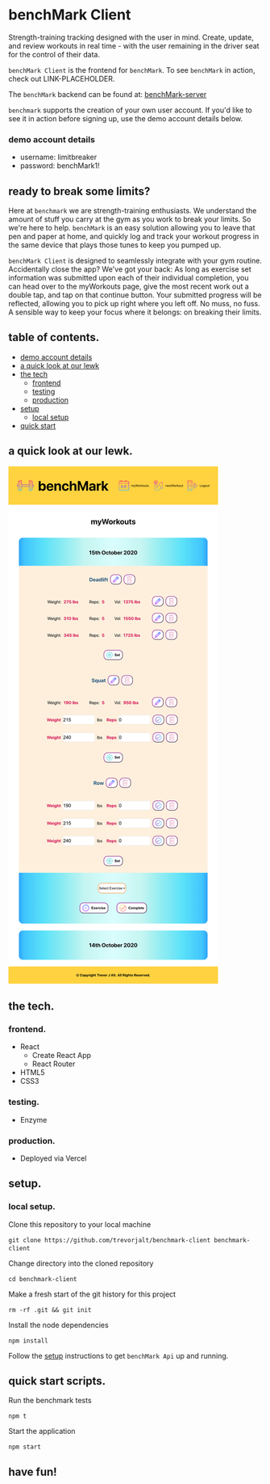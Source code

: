 # benchMark Client

Strength-training tracking designed with the user in mind.  Create, update, and review workouts in real time - with the user remaining in the driver seat for the control of their data.

`benchMark Client` is the frontend for `benchMark`.  To see `benchMark` in action, check out LINK-PLACEHOLDER.

The `benchMark` backend can be found at: [benchMark-server](https://github.com/trevorjalt/benchmark-server/ "benchMark Api")

`benchmark` supports the creation of your own user account.  If you'd like to see it in action before signing up, use the demo account details below.

### demo account details

* username: limitbreaker
* password: benchMark1!

## ready to break some limits?

Here at `benchmark` we are strength-training enthusiasts. We understand the amount of stuff you carry at the gym as you work to break your limits. So we're here to help. `benchMark` is an easy solution allowing you to leave that pen and paper at home, and quickly log and track your workout progress in the same device that plays those tunes to keep you pumped up.

`benchMark Client` is designed to seamlessly integrate with your gym routine.  Accidentally close the app?  We've got your back: As long as exercise set information was submitted upon each of their individual completion, you can head over to the myWorkouts page, give the most recent work out a double tap, and tap on that continue button.  Your submitted progress will be reflected, allowing you to pick up right where you left off.  No muss, no fuss.  A sensible way to keep your focus where it belongs: on breaking their limits.

## table of contents.

* [demo account details](#demo-account-details)
* [a quick look at our lewk](#a-quick-look-at-our-lewk)
* [the tech](#the-tech)
  * [frontend](#frontend)
  * [testing](#testing)
  * [production](#production)
* [setup](#setup)
  * [local setup](#local-setup)
* [quick start](#quick-start-scripts)

## a quick look at our lewk.

![benchMark app overview](/src/components/App/images/benchmark-app-full-page-view.png)

## the tech.

### frontend.

* React
  * Create React App
  * React Router
* HTML5
* CSS3

### testing.

* Enzyme

### production.

* Deployed via Vercel

## setup.

### local setup.

Clone this repository to your local machine 

````
git clone https://github.com/trevorjalt/benchmark-client benchmark-client
````

Change directory into the cloned repository

````
cd benchmark-client
````

Make a fresh start of the git history for this project

```` 
rm -rf .git && git init
````

Install the node dependencies 

````
npm install
````

Follow the [setup](https://github.com/trevorjalt/benchmark-server#setup "setup") instructions to get `benchMark Api` up and running.

## quick start scripts.

Run the benchmark tests

````
npm t
````

Start the application

````
npm start
````

## have fun!